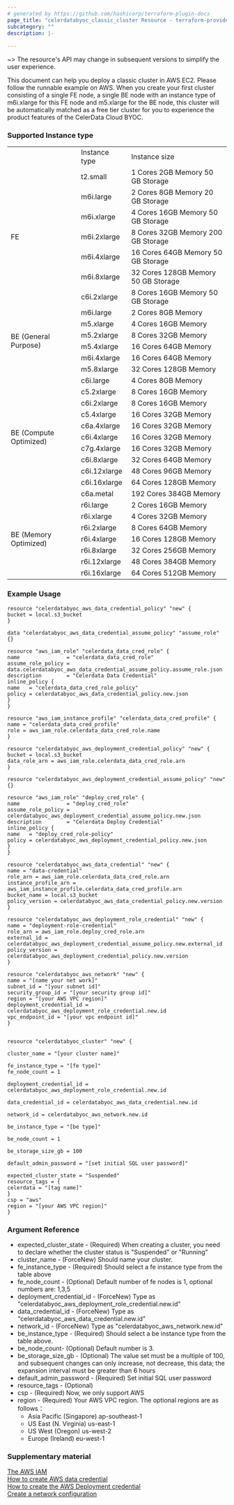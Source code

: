 ```yaml
---
# generated by https://github.com/hashicorp/terraform-plugin-docs
page_title: "celerdatabyoc_classic_cluster Resource - terraform-provider-celerdatabyoc"
subcategory: ""
description: |-
  
---
```


~> The resource's API may change in subsequent versions to simplify the user experience.

This document can help you deploy a classic cluster in AWS EC2. Please follow the runnable example on AWS.
When you create your first cluster consisting of a single FE node, a single BE node with an instance type of m6i.xlarge for this FE node and m5.xlarge for the BE node, this cluster will be automatically matched as a free tier cluster for you to experience the product features of the CelerData Cloud BYOC.

### Supported Instance type

<html>
 <head></head>
 <body>
  <table>
   <tbody>
    <tr>
     <td rowspan="2"></td>
     <td rowspan="2">Instance type</td>
     <td rowspan="2">Instance size</td>
    </tr>
    <tr>
    </tr>
    <tr>
     <td rowspan="7">FE</td>
     <td>t2.small</td>
     <td>1 Cores 2GB Memory 50 GB Storage</td>
    </tr>
    <tr>
     <td>m6i.large</td>
     <td>2 Cores 8GB Memory 20 GB Storage</td>
    </tr>
    <tr>
     <td>m6i.xlarge</td>
     <td>4 Cores 16GB Memory 50 GB Storage</td>
    </tr>
    <tr>
     <td>m6i.2xlarge</td>
     <td>8 Cores 32GB Memory 200 GB Storage</td>
    </tr>
    <tr>
     <td>m6i.4xlarge</td>
     <td>16 Cores 64GB Memory 50 GB Storage</td>
    </tr>
    <tr>
     <td>m6i.8xlarge</td>
     <td>32 Cores 128GB Memory 50 GB Storage</td>
    </tr>
    <tr>
     <td>c6i.2xlarge</td>
     <td>8 Cores 16GB Memory 50 GB Storage</td>
    </tr>
    <tr>
     <td rowspan="6">BE (General Purpose)</td>
     <td>m6i.large</td>
     <td>2 Cores 8GB Memory</td>
    </tr>
    <tr>
     <td>m5.xlarge</td>
     <td>4 Cores 16GB Memory</td>
    </tr>
    <tr>
     <td>m5.2xlarge</td>
     <td>8 Cores 32GB Memory</td>
    </tr>
    <tr>
     <td>m5.4xlarge</td>
     <td>16 Cores 64GB Memory</td>
    </tr>
    <tr>
     <td>m6i.4xlarge</td>
     <td>16 Cores 64GB Memory</td>
    </tr>
    <tr>
     <td>m5.8xlarge</td>
     <td>32 Cores 128GB Memory</td>
    </tr>
    <tr>
     <td rowspan="11">BE (Compute Optimized)</td>
     <td>c6i.large</td>
     <td>4 Cores 8GB Memory</td>
    </tr>
    <tr>
     <td>c5.2xlarge</td>
     <td>8 Cores 16GB Memory</td>
    </tr>
    <tr>
     <td>c6i.2xlarge</td>
     <td>8 Cores 16GB Memory</td>
    </tr>
    <tr>
     <td>c5.4xlarge</td>
     <td>16 Cores 32GB Memory</td>
    </tr>
    <tr>
     <td>c6a.4xlarge</td>
     <td>16 Cores 32GB Memory</td>
    </tr>
    <tr>
     <td>c6i.4xlarge</td>
     <td>16 Cores 32GB Memory</td>
    </tr>
    <tr>
     <td>c7g.4xlarge</td>
     <td>16 Cores 32GB Memory</td>
    </tr>
    <tr>
     <td>c6i.8xlarge</td>
     <td>32 Cores 64GB Memory</td>
    </tr>
    <tr>
     <td>c6i.12xlarge</td>
     <td>48 Cores 96GB Memory</td>
    </tr>
    <tr>
     <td>c6i.16xlarge</td>
     <td>64 Cores 128GB Memory</td>
    </tr>
    <tr>
     <td>c6a.metal</td>
     <td>192 Cores 384GB Memory</td>
    </tr>
    <tr>
     <td rowspan="7">BE (Memory Optimized)</td>
     <td>r6i.large</td>
     <td>2 Cores 16GB Memory</td>
    </tr>
    <tr>
     <td>r6i.xlarge</td>
     <td>4 Cores 32GB Memory</td>
    </tr>
    <tr>
     <td>r6i.2xlarge</td>
     <td>8 Cores 64GB Memory</td>
    </tr>
    <tr>
     <td>r6i.4xlarge</td>
     <td>16 Cores 128GB Memory</td>
    </tr>
    <tr>
     <td>r6i.8xlarge</td>
     <td>32 Cores 256GB Memory</td>
    </tr>
    <tr>
     <td>r6i.12xlarge</td>
     <td>48 Cores 384GB Memory</td>
    </tr>
    <tr>
     <td>r6i.16xlarge</td>
     <td>64 Cores 512GB Memory</td>
    </tr>
   </tbody>
  </table>
 </body>
</html>

### Example Usage

```example
resource "celerdatabyoc_aws_data_credential_policy" "new" {
bucket = local.s3_bucket
}

data "celerdatabyoc_aws_data_credential_assume_policy" "assume_role" {}

resource "aws_iam_role" "celerdata_data_cred_role" {
name               = "celerdata_data_cred_role"
assume_role_policy = data.celerdatabyoc_aws_data_credential_assume_policy.assume_role.json
description        = "Celerdata Data Credential"
inline_policy {
name   = "celerdata_data_cred_role_policy"
policy = celerdatabyoc_aws_data_credential_policy.new.json
}
}

resource "aws_iam_instance_profile" "celerdata_data_cred_profile" {
name = "celerdata_data_cred_profile"
role = aws_iam_role.celerdata_data_cred_role.name
}

resource "celerdatabyoc_aws_deployment_credential_policy" "new" {
bucket = local.s3_bucket
data_role_arn = aws_iam_role.celerdata_data_cred_role.arn
}

resource "celerdatabyoc_aws_deployment_credential_assume_policy" "new" {}

resource "aws_iam_role" "deploy_cred_role" {
name               = "deploy_cred_role"
assume_role_policy = celerdatabyoc_aws_deployment_credential_assume_policy.new.json
description        = "Celerdata Deploy Credential"
inline_policy {
name   = "deploy_cred_role-policy"
policy = celerdatabyoc_aws_deployment_credential_policy.new.json
}
}

resource "celerdatabyoc_aws_data_credential" "new" {
name = "data-credential"
role_arn = aws_iam_role.celerdata_data_cred_role.arn
instance_profile_arn = aws_iam_instance_profile.celerdata_data_cred_profile.arn
bucket_name = local.s3_bucket
policy_version = celerdatabyoc_aws_data_credential_policy.new.version
}

resource "celerdatabyoc_aws_deployment_role_credential" "new" {
name = "deployment-role-credential"
role_arn = aws_iam_role.deploy_cred_role.arn
external_id = celerdatabyoc_aws_deployment_credential_assume_policy.new.external_id
policy_version = celerdatabyoc_aws_deployment_credential_policy.new.version
}

resource "celerdatabyoc_aws_network" "new" {
name = "[name your net work]"
subnet_id = "[your subnet id]"
security_group_id = "[your security group id]"
region = "[your AWS VPC region]"
deployment_credential_id = celerdatabyoc_aws_deployment_role_credential.new.id
vpc_endpoint_id = "[your vpc endpoint id]"
}


resource "celerdatabyoc_cluster" "new" {

cluster_name = "[your cluster name]"

fe_instance_type = "[fe type]"
fe_node_count = 1

deployment_credential_id = celerdatabyoc_aws_deployment_role_credential.new.id

data_credential_id = celerdatabyoc_aws_data_credential.new.id

network_id = celerdatabyoc_aws_network.new.id

be_instance_type = "[be type]"

be_node_count = 1

be_storage_size_gb = 100

default_admin_password = "[set initial SQL user password]"

expected_cluster_state = "Suspended"
resource_tags = {
celerdata = "[tag name]"
}
csp = "aws"
region = "[your AWS VPC region]"
}
```

### Argument Reference

- expected_cluster_state - (Required) When creating a cluster, you need to declare whether the cluster status is "Suspended" or "Running"
- cluster_name - (ForceNew) Should name your cluster.
- fe_instance_type - (Required) Should select a fe instance type from the table above
- fe_node_count - (Optional) Default number of fe nodes is 1, optional numbers are: 1,3,5
- deployment_credential_id - (ForceNew) Type as "celerdatabyoc_aws_deployment_role_credential.new.id"
- data_credential_id - (ForceNew) Type as "celerdatabyoc_aws_data_credential.new.id"
- network_id - (ForceNew) Type as "celerdatabyoc_aws_network.new.id"
- be_instance_type - (Required) Should select a be instance type from the table above.
- be_node_count- (Optional)  Default number is 3.
- be_storage_size_gb - (Optional) The value set must be a multiple of 100, and subsequent changes can only increase, not decrease, this data; the expansion interval must be greater than 6 hours
- default_admin_password - (Required) Set initial SQL user password
- resource_tags - (Optional)
- csp - (Required) Now, we only support AWS
- region - (Required) Your AWS VPC region. The optional regions are as follows：
  - Asia Pacific (Singapore) ap-southeast-1
  - US East (N. Virginia) us-east-1
  - US West (Oregon) us-west-2
  - Europe (Ireland) eu-west-1

### Supplementary material

[The AWS IAM](https://us-east-1.console.aws.amazon.com/iamv2/home?region=us-east-1#/policies)<br />
[How to create AWS data credential](https://docs-sandbox.celerdata.com/en-us/main/cloud_settings/manage_storage_configurations)<br />
[How to create the AWS Deployment credential](https://docs-sandbox.celerdata.com/en-us/main/cloud_settings/manage_credentials)<br />
[Create a network configuration](https://docs-sandbox.celerdata.com/en-us/main/cloud_settings/manage_network_configurations)
